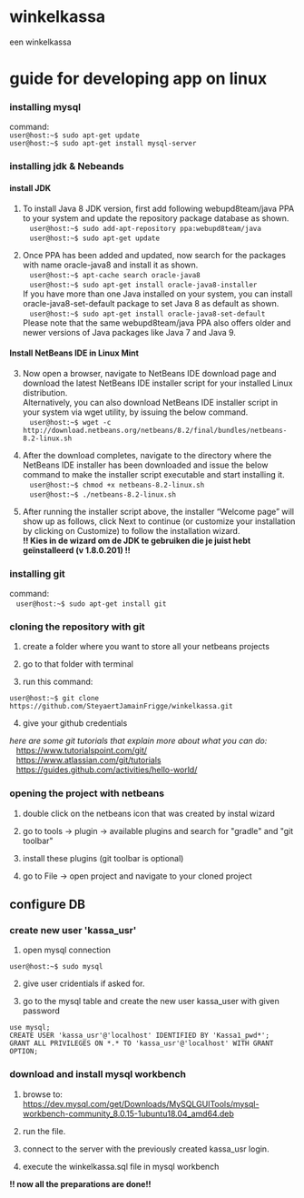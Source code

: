# winkelkassa
een winkelkassa


# guide for developing app on linux

### installing mysql
command: <br />
`user@host:~$ sudo apt-get update`<br/>
`user@host:~$ sudo apt-get install mysql-server`<br />

### installing jdk & Nebeands
#### install JDK
1. To install Java 8 JDK version, first add following webupd8team/java PPA to your system and update the repository package database as shown.<br />
&nbsp;&nbsp;&nbsp;`user@host:~$ sudo add-apt-repository ppa:webupd8team/java`<br/>
&nbsp;&nbsp;&nbsp;`user@host:~$ sudo apt-get update`

2. Once PPA has been added and updated, now search for the packages with name oracle-java8 and install it as shown.<br />
&nbsp;&nbsp;&nbsp;`user@host:~$ apt-cache search oracle-java8`<br />
&nbsp;&nbsp;&nbsp;`user@host:~$ sudo apt-get install oracle-java8-installer`<br />
If you have more than one Java installed on your system, you can install oracle-java8-set-default package to set Java 8 as default as shown.<br />
&nbsp;&nbsp;&nbsp;`user@host:~$ sudo apt-get install oracle-java8-set-default`<br />
Please note that the same webupd8team/java PPA also offers older and newer versions of Java packages like Java 7 and Java 9.

#### Install NetBeans IDE in Linux Mint
3. Now open a browser, navigate to NetBeans IDE download page and download the latest NetBeans IDE installer script for your installed Linux distribution.<br />
Alternatively, you can also download NetBeans IDE installer script in your system via wget utility, by issuing the below command.<br />
&nbsp;&nbsp;&nbsp;`user@host:~$ wget -c http://download.netbeans.org/netbeans/8.2/final/bundles/netbeans-8.2-linux.sh`

4. After the download completes, navigate to the directory where the NetBeans IDE installer has been downloaded and issue the below command to make the installer script executable and start installing it.<br />
&nbsp;&nbsp;&nbsp;`user@host:~$ chmod +x netbeans-8.2-linux.sh`<br/>
&nbsp;&nbsp;&nbsp;`user@host:~$ ./netbeans-8.2-linux.sh`

5. After running the installer script above, the installer “Welcome page” will show up as follows, click Next to continue (or customize your installation by clicking on Customize) to follow the installation wizard.<br />
**!! Kies in de wizard om de JDK te gebruiken die je juist hebt geïnstalleerd (v 1.8.0.201) !!**

### installing git
command: <br />
&nbsp;&nbsp;&nbsp;`user@host:~$ sudo apt-get install git`

### cloning the repository with git
1. create a folder where you want to store all your netbeans projects

2. go to that folder with terminal

3. run this command:
```shell
user@host:~$ git clone https://github.com/SteyaertJamainFrigge/winkelkassa.git
```

4. give your github credentials

_here are some git tutorials that explain more about what you can do:_ <br/>
&nbsp;&nbsp;&nbsp;https://www.tutorialspoint.com/git/<br/>
&nbsp;&nbsp;&nbsp;https://www.atlassian.com/git/tutorials<br/>
&nbsp;&nbsp;&nbsp;https://guides.github.com/activities/hello-world/


### opening the project with netbeans
1. double click on the netbeans icon that was created by instal wizard

2. go to tools -> plugin -> available plugins and search for "gradle" and "git toolbar"

3. install these plugins (git toolbar is optional)

4. go to File -> open project and navigate to your cloned project

## configure DB

### create new user 'kassa_usr'

1. open mysql connection <br/>
```shell
user@host:~$ sudo mysql
```

2. give user cridentials if asked for.

3. go to the mysql table and create the new user kassa_user with given password<br/>
```mysql
use mysql;
CREATE USER 'kassa_usr'@'localhost' IDENTIFIED BY 'Kassa1_pwd*';
GRANT ALL PRIVILEGES ON *.* TO 'kassa_usr'@'localhost' WITH GRANT OPTION;
```

### download and install mysql workbench

1. browse to: https://dev.mysql.com/get/Downloads/MySQLGUITools/mysql-workbench-community_8.0.15-1ubuntu18.04_amd64.deb

2. run the file.

3. connect to the server with the previously created kassa_usr login.

4. execute the winkelkassa.sql file in mysql workbench

**!! now all the preparations are done!!**
